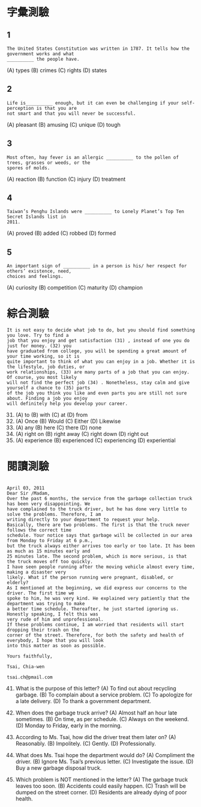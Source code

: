 # 字彙測驗
## 1
```
The United States Constitution was written in 1787. It tells how the government works and what
__________ the people have.
```
(A) types (B) crimes (C) rights (D) states
## 2
```
Life is__________ enough, but it can even be challenging if your self-perception is that you are
not smart and that you will never be successful.
```
(A) pleasant (B) amusing (C) unique (D) tough
## 3
``` 
Most often, hay fever is an allergic __________ to the pollen of trees, grasses or weeds, or the
spores of molds.
```
(A) reaction (B) function (C) injury (D) treatment
## 4
``` 
Taiwan’s Penghu Islands were __________ to Lonely Planet’s Top Ten Secret Islands list in
2011.
```
(A) proved (B) added (C) robbed (D) formed
## 5
``` 
An important sign of __________ in a person is his/ her respect for others’ existence, need,
choices and feelings.
```
(A) curiosity (B) competition (C) maturity (D) champion

# 綜合測驗
```
It is not easy to decide what job to do, but you should find something you love. Try to find a
job that you enjoy and get satisfaction (31) , instead of one you do just for money. (32) you
have graduated from college, you will be spending a great amount of your time working, so it is
quite important to think of what you can enjoy in a job. Whether it is the lifestyle, job duties, or
work relationships, (33) are many parts of a job that you can enjoy. Of course, you most likely
will not find the perfect job (34) . Nonetheless, stay calm and give yourself a chance to (35) parts
of the job you think you like and even parts you are still not sure about. Finding a job you enjoy
will definitely help you develop your career.
```
31. (A) to (B) with (C) at (D) from
32. (A) Once (B) Would (C) Either (D) Likewise
33. (A) any (B) here (C) there (D) none
34. (A) right on (B) right away (C) right down (D) right out
35. (A) experience (B) experienced (C) experiencing (D) experiential 



# 閱讀測驗
```
                                                                              April 03, 2011
Dear Sir /Madam,
Over the past 6 months, the service from the garbage collection truck has been very disappointing. We
have complained to the truck driver, but he has done very little to solve the problems. Therefore, I am
writing directly to your department to request your help.
Basically, there are two problems. The first is that the truck never follows the correct time
schedule. Your notice says that garbage will be collected in our area from Monday to Friday at 6 p.m.,
but the truck always either arrives too early or too late. It has been as much as 15 minutes early and
25 minutes late. The second problem, which is more serious, is that the truck moves off too quickly.
I have seen people running after the moving vehicle almost every time, making a disaster very
likely. What if the person running were pregnant, disabled, or elderly?
As I mentioned at the beginning, we did express our concerns to the driver. The first time we
spoke to him, he was very kind. He explained very patiently that the department was trying to make
a better time schedule. Thereafter, he just started ignoring us. Honestly speaking, I felt this was
very rude of him and unprofessional.
If these problems continue, I am worried that residents will start dropping their trash on the
corner of the street. Therefore, for both the safety and health of everybody, I hope that you will look
into this matter as soon as possible.
                                                                              Yours faithfully,
                                                                              Tsai, Chia-wen
                                                                              tsai.ch@pmail.com
```
41. What is the purpose of this letter?
(A) To find out about recycling garbage.
(B) To complain about a service problem.
(C) To apologize for a late delivery.
(D) To thank a government department.

42. When does the garbage truck arrive?
(A) Almost half an hour late sometimes.
(B) On time, as per schedule.
(C) Always on the weekend.
(D) Monday to Friday, early in the morning.

43. According to Ms. Tsai, how did the driver treat them later on?
(A) Reasonably.
(B) Impolitely.
(C) Gently.
(D) Professionally.

44. What does Ms. Tsai hope the department would do?
(A) Compliment the driver.
(B) Ignore Ms. Tsai’s previous letter.
(C) Investigate the issue.
(D) Buy a new garbage disposal truck.

45. Which problem is NOT mentioned in the letter?
(A) The garbage truck leaves too soon.
(B) Accidents could easily happen.
(C) Trash will be dumped on the street corner.
(D) Residents are already dying of poor health.